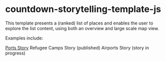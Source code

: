 countdown-storytelling-template-js
=====

This template presents a (ranked) list of places and enables the user to explore the list content, using both an overview and large scale map view.

Examples include:

<a href="http://storymaps.esri.com/stories/2013/ports">Ports Story</a>
Refugee Camps Story (published)
Airports Story (story in progress)
